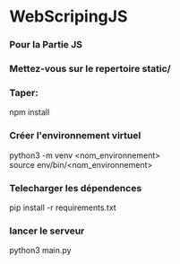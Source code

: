 # WebScripingJS
### Pour la Partie JS
### Mettez-vous sur le repertoire static/

### Taper:
npm install 

### Créer l'environnement virtuel
python3 -m venv <nom_environnement> <br>
source env/bin/<nom_environnement>

### Telecharger les dépendences 
pip install -r requirements.txt

### lancer le serveur 
python3 main.py

